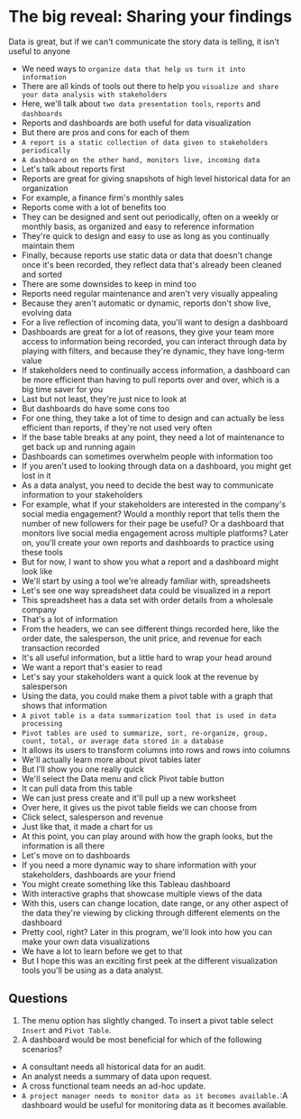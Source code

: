 # The big reveal: Sharing your findings

Data is great, but if we can't communicate the story data is telling, it isn't useful to anyone

- We need ways to `organize data that help us turn it into information`
- There are all kinds of tools out there to help you `visualize and share your data analysis with stakeholders`
- Here, we'll talk about `two data presentation tools`, `reports` and `dashboards`
- Reports and dashboards are both useful for data visualization
- But there are pros and cons for each of them
- `A report is a static collection of data given to stakeholders periodically`
- `A dashboard on the other hand, monitors live, incoming data`
- Let's talk about reports first
- Reports are great for giving snapshots of high level historical data for an organization
- For example, a finance firm's monthly sales
- Reports come with a lot of benefits too
- They can be designed and sent out periodically, often on a weekly or monthly basis, as organized and easy to reference information
- They're quick to design and easy to use as long as you continually maintain them
- Finally, because reports use static data or data that doesn't change once it's been recorded, they reflect data that's already been cleaned and sorted
- There are some downsides to keep in mind too
- Reports need regular maintenance and aren't very visually appealing
- Because they aren't automatic or dynamic, reports don't show live, evolving data
- For a live reflection of incoming data, you'll want to design a dashboard
- Dashboards are great for a lot of reasons, they give your team more access to information being recorded, you can interact through data by playing with filters, and because they're dynamic, they have long-term value
- If stakeholders need to continually access information, a dashboard can be more efficient than having to pull reports over and over, which is a big time saver for you
- Last but not least, they're just nice to look at
- But dashboards do have some cons too
- For one thing, they take a lot of time to design and can actually be less efficient than reports, if they're not used very often
- If the base table breaks at any point, they need a lot of maintenance to get back up and running again
- Dashboards can sometimes overwhelm people with information too
- If you aren't used to looking through data on a dashboard, you might get lost in it
- As a data analyst, you need to decide the best way to communicate information to your stakeholders
- For example, what if your stakeholders are interested in the company's social media engagement? Would a monthly report that tells them the number of new followers for their page be useful? Or a dashboard that monitors live social media engagement across multiple platforms? Later on, you'll create your own reports and dashboards to practice using these tools
- But for now, I want to show you what a report and a dashboard might look like
- We'll start by using a tool we're already familiar with, spreadsheets
- Let's see one way spreadsheet data could be visualized in a report
- This spreadsheet has a data set with order details from a wholesale company
- That's a lot of information
- From the headers, we can see different things recorded here, like the order date, the salesperson, the unit price, and revenue for each transaction recorded
- It's all useful information, but a little hard to wrap your head around
- We want a report that's easier to read
- Let's say your stakeholders want a quick look at the revenue by salesperson
- Using the data, you could make them a pivot table with a graph that shows that information
- `A pivot table is a data summarization tool that is used in data processing`
- `Pivot tables are used to summarize, sort, re-organize, group, count, total, or average data stored in a database`
- It allows its users to transform columns into rows and rows into columns
- We'll actually learn more about pivot tables later
- But I'll show you one really quick
- We'll select the Data menu and click Pivot table button
- It can pull data from this table
- We can just press create and it'll pull up a new worksheet
- Over here, it gives us the pivot table fields we can choose from
- Click select, salesperson and revenue
- Just like that, it made a chart for us
- At this point, you can play around with how the graph looks, but the information is all there
- Let's move on to dashboards
- If you need a more dynamic way to share information with your stakeholders, dashboards are your friend
- You might create something like this Tableau dashboard
- With interactive graphs that showcase multiple views of the data
- With this, users can change location, date range, or any other aspect of the data they're viewing by clicking through different elements on the dashboard
- Pretty cool, right? Later in this program, we'll look into how you can make your own data visualizations
- We have a lot to learn before we get to that
- But I hope this was an exciting first peek at the different visualization tools you'll be using as a data analyst.

## Questions

1. The menu option has slightly changed. To insert a pivot table select `Insert` and `Pivot Table`.
2. A dashboard would be most beneficial for which of the following scenarios?

- A consultant needs all historical data for an audit.
- An analyst needs a summary of data upon request.
- A cross functional team needs an ad-hoc update.
- `A project manager needs to monitor data as it becomes available.`:A dashboard would be useful for monitoring data as it becomes available.
